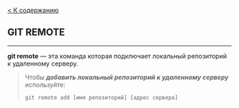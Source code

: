 [< К содержанию](./readme.md)

## GIT REMOTE

---

**git remote** — эта команда которая подключает локальный репозиторий к удаленному серверу.

>Чтобы ***добавить локальный репозиторий к удаленному серверу*** используйте:
>
>`git remote add [имя репозиторий] [адрес сервера]`